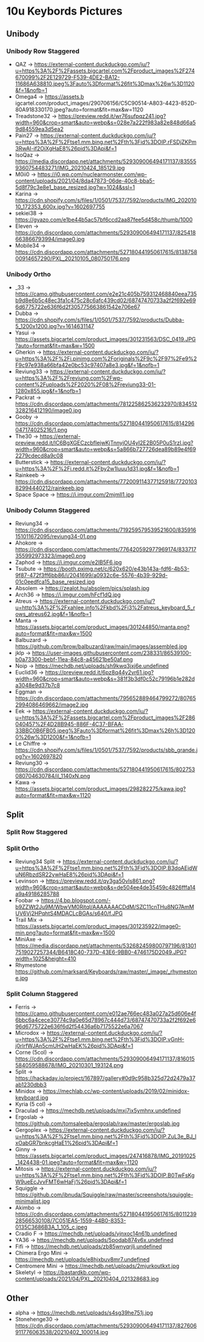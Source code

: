 # 10u Keybords Pictures

## Unibody

### Unibody Row Staggered 
- QAZ -> https://external-content.duckduckgo.com/iu/?u=https%3A%2F%2Fassets.bigcartel.com%2Fproduct_images%2F274670099%2F2E129729-F539-4DE2-BA12-11686A638810.jpeg%3Fauto%3Dformat%26fit%3Dmax%26w%3D1120&f=1&nofb=1
- Omega4 -> https://assets.b    igcartel.com/product_images/290706156/C5C90514-A803-4423-852D-80A918330170.jpeg?auto=format&fit=max&w=1120
- Treadstone32 -> https://preview.redd.it/wr76sufpqz241.jpg?width=960&crop=smart&auto=webp&s=028e7a222f983a82e848d66a59d84559ea3d5ea2
- Pain27 -> https://external-content.duckduckgo.com/iu/?u=https%3A%2F%2Ftse1.mm.bing.net%2Fth%3Fid%3DOIP.rFSDjZKPm3RwAI-if2OiXgHaE8%26pid%3DApi&f=1
- IsoQaz -> https://media.discordapp.net/attachments/529309006494171137/835559360754483271/IMG_20210424_185129.jpg
- M0ii0 -> https://i0.wp.com/nuclearmonster.com/wp-content/uploads/2021/04/8da47873-06de-40c8-bba5-5d8f79c3e8e1_base_resized.jpg?w=1024&ssl=1
- Karina -> https://cdn.shopify.com/s/files/1/0501/7537/7592/products/IMG_20201010_172353_600x.jpg?v=1602697755
- sekiei38 -> https://gyazo.com/e1be44b5ac57bf6ccd2aa87fee5d458c/thumb/1000
- Eleven -> https://cdn.discordapp.com/attachments/529309006494171137/825418663866793994/image0.jpg
- Mobile34 -> https://cdn.discordapp.com/attachments/527180441950617615/813875800914657290/PXL_20210105_080750176.png

### Unibody Ortho
- _33 -> https://camo.githubusercontent.com/e2e21c405b759312468840eea735b9d8e6b5c48ec3fa1c475c28c6afc439cd02/68747470733a2f2f692e696d6775722e636f6d2f305775663861542e706e67
- Dubba -> https://cdn.shopify.com/s/files/1/0501/7537/7592/products/Dubba-5_1200x1200.jpg?v=1614631147
- Yasui -> https://assets.bigcartel.com/product_images/301231563/DSC_0419.JPG?auto=format&fit=max&w=1500
- Gherkin -> https://external-content.duckduckgo.com/iu/?u=https%3A%2F%2Fi.pinimg.com%2Foriginals%2F9c%2F97%2Fe9%2F9c97e938a66bfa42e0bc53c97407a8e3.jpg&f=1&nofb=1
- Reviung33 -> https://external-content.duckduckgo.com/iu/?u=https%3A%2F%2Freviung.com%2Fwp-content%2Fuploads%2F2020%2F08%2Freviung33-01-1280x855.jpg&f=1&nofb=1
- Packrat -> https://cdn.discordapp.com/attachments/781225862536232970/834512328216412190/image0.jpg
- Gooby -> https://cdn.discordapp.com/attachments/527180441950617615/814296047174025216/1.png
- The30 -> https://external-preview.redd.it/IC6BgXGECzcbfIejwKjTnnyjOU4yI2E2B05P0uS1rzI.jpg?width=960&crop=smart&auto=webp&s=5a866b727726dea89b89e4f692279cdecd8a9c08
- Butterstick -> https://external-content.duckduckgo.com/iu/?u=https%3A%2F%2Fi.redd.it%2Fby2w1luuu1d31.jpg&f=1&nofb=1
- Rainkeeb -> https://cdn.discordapp.com/attachments/772009114377125918/772010382994440212/rainkeeb.jpg
- Space Space -> https://i.imgur.com/2mjmIl1.jpg


### Unibody Column Staggered 
- Reviung34 -> https://cdn.discordapp.com/attachments/719259579539521600/835916151011672095/reviung34-01.png
- Ahokore -> https://cdn.discordapp.com/attachments/776420592977969174/833717355992973323/image0.png
- Zaphod -> https://i.imgur.com/e2IB5F6.jpg
- Tsubute -> https://booth.pximg.net/c/620x620/e43b143a-fdf6-4b53-9f87-472f3ff6bb86/i/2041699/a0932c6e-5576-4b39-929d-01c0eedfca15_base_resized.jpg
- Absolem -> https://zealot.hu/absolem/pics/splash.jpg
- Arch36 -> https://i.imgur.com/hFcf1dQ.jpg
- Atreus -> https://external-content.duckduckgo.com/iu/?u=http%3A%2F%2Fxahlee.info%2Fkbd%2Fi3%2Fatreus_keyboard_5_rows_atreus62.jpg&f=1&nofb=1
- Manta -> https://assets.bigcartel.com/product_images/301244850/manta.png?auto=format&fit=max&w=1500
- Balbuzard -> https://github.com/brow/balbuzard/raw/main/images/assembled.jpg
- jklp -> https://user-images.githubusercontent.com/238331/86539100-b0a73300-bebf-11ea-84c8-a45621be50af.png
- Noip -> https://mechdb.net/uploads/sh9kwq3jxj6e.undefined
- Euclid36 -> https://preview.redd.it/6pz8q44y2vr61.jpg?width=960&crop=smart&auto=webp&s=381f3b3df0c52c79196b1e282da3048e9d37b7c8
- Eggman -> https://cdn.discordapp.com/attachments/795652889464799272/807652994086469662/image2.jpg
- Eek -> https://external-content.duckduckgo.com/iu/?u=https%3A%2F%2Fassets.bigcartel.com%2Fproduct_images%2F286040457%2F4D28B945-886F-4C37-BFAA-33BBC0B6FB05.jpeg%3Fauto%3Dformat%26fit%3Dmax%26h%3D1200%26w%3D1200&f=1&nofb=1
- Le Chiffre -> https://cdn.shopify.com/s/files/1/0501/7537/7592/products/sbb_grande.jpg?v=1602697820
- Reviung30 -> https://cdn.discordapp.com/attachments/527180441950617615/802753080704630784/il_1140xN.png
- Kawa -> https://assets.bigcartel.com/product_images/298282275/kawa.jpg?auto=format&fit=max&w=1120

## Split

### Split Row Staggered

### Split Ortho
- Reviung34 Split -> https://external-content.duckduckgo.com/iu/?u=https%3A%2F%2Ftse1.mm.bing.net%2Fth%3Fid%3DOIP.B3doAEjdWuN6RbzdSR22ywHaE8%26pid%3DApi&f=1
- Levinson -> https://preview.redd.it/qy3ga50vls861.png?width=960&crop=smart&auto=webp&s=de504ee4de35459c4826fffa14a9a49186285788
- Foobar -> https://4.bp.blogspot.com/-b9ZZWt2Ju9M/WbwVM0RitqI/AAAAAAACDdM/SZC11cnTHu8NG7AmMUV6Vj2HPqhtS4MDACLcBGAs/s640/f.JPG
- Trail Mix -> https://assets.bigcartel.com/product_images/301235922/image0-min.png?auto=format&fit=max&w=1500
- MiniAxe -> https://media.discordapp.net/attachments/532682459800797196/813017519027257344/B6418C40-737D-43E6-9BB0-4746175D2049.JPG?width=1025&height=410
- Rhymestone https://github.com/marksard/Keyboards/raw/master/_image/_rhymestone.jpg

### Split Column Staggered 
- Ferris -> https://camo.githubusercontent.com/e012ae766ec483a027a25d606e4f6bbc6a4cece30774c9a0e65d78967c444d73/68747470733a2f2f692e696d6775722e636f6d2f54436a6b7175522e6a7067
- Microdox -> https://external-content.duckduckgo.com/iu/?u=https%3A%2F%2Ftse1.mm.bing.net%2Fth%3Fid%3DOIP.vGnH-j0rlrfWJAn5cmUH2wHaEK%26pid%3DApi&f=1
- Corne (5col) -> https://cdn.discordapp.com/attachments/529309006494171137/816015584059588678/IMG_20210301_193124.png
- 5plit -> https://hackaday.io/project/167897/gallery#0d9c958b325d72d2479a37ab1230dbb3
- Minidox -> https://mechlab.cc/wp-content/uploads/2019/02/minidox-keyboard.jpg
- Kyria (5 col) -> 
- Draculad -> https://mechdb.net/uploads/mxj7ix5ymhnx.undefined
- Ergoslab -> https://github.com/tomsaleeba/ergoslab/raw/master/ergoslab.jpg
- Gergoplex -> https://external-content.duckduckgo.com/iu/?u=https%3A%2F%2Ftse1.mm.bing.net%2Fth%3Fid%3DOIP.ZuL3e_BJ_lxOabGR7bnkcgHaE1%26pid%3DApi&f=1
- Ginny -> https://assets.bigcartel.com/product_images/247416878/IMG_20191025_1424438-01.jpeg?auto=format&fit=max&w=1120
- Mitosis -> https://external-content.duckduckgo.com/iu/?u=https%3A%2F%2Ftse1.mm.bing.net%2Fth%3Fid%3DOIP.B0TwFsKgW9ueEcJvvFMT6wHaFj%26pid%3DApi&f=1
- Squiggle -> https://github.com/ibnuda/Squiggle/raw/master/screenshots/squiggle-minimalist.jpg
- Akimbo -> https://cdn.discordapp.com/attachments/527180441950617615/801123928566530108/7C051EA5-1559-44B0-8353-0135C3686B3A_1_105_c.jpeg
- Cradio F -> https://mechdb.net/uploads/vjnxoc14n61b.undefined
- YA36 -> https://mechdb.net/uploads/5podab874v6x.undefined
- Fifi -> https://mechdb.net/uploads/zb85wnyqrjlj.undefined
- Chimera Ergo Mini -> https://mechdb.net/uploads/e8hjxbuv8mr7.undefined
- Centromere Mini -> https://mechdb.net/uploads/2mjurkoutkxt.jpg
- Skeletyl -> https://bastardkb.com/wp-content/uploads/2021/04/PXL_20210404_021328683.jpg

## Other
- alpha -> https://mechdb.net/uploads/s4sg39he751j.jpg
- Stonehenge30 -> https://cdn.discordapp.com/attachments/529309006494171137/827606911776063538/20210402_100014.jpg
